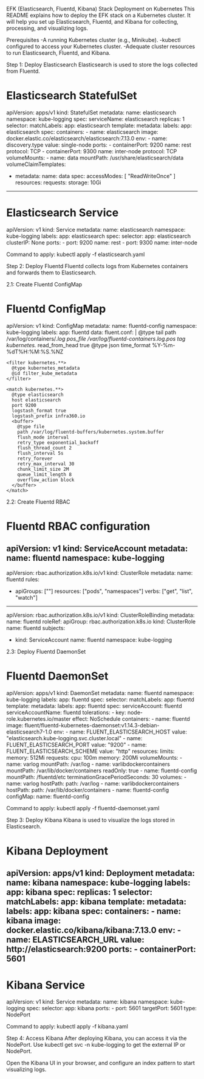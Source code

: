 EFK (Elasticsearch, Fluentd, Kibana) Stack Deployment on Kubernetes
This README explains how to deploy the EFK stack on a Kubernetes cluster. It will help you set up Elasticsearch, Fluentd, and Kibana for collecting, processing, and visualizing logs.

Prerequisites
-A running Kubernetes cluster (e.g., Minikube).
-kubectl configured to access your Kubernetes cluster.
-Adequate cluster resources to run Elasticsearch, Fluentd, and Kibana.

Step 1: Deploy Elasticsearch
Elasticsearch is used to store the logs collected from Fluentd.
# Elasticsearch StatefulSet
apiVersion: apps/v1
kind: StatefulSet
metadata:
  name: elasticsearch
  namespace: kube-logging
spec:
  serviceName: elasticsearch
  replicas: 1
  selector:
    matchLabels:
      app: elasticsearch
  template:
    metadata:
      labels:
        app: elasticsearch
    spec:
      containers:
      - name: elasticsearch
        image: docker.elastic.co/elasticsearch/elasticsearch:7.13.0
        env:
        - name: discovery.type
          value: single-node
        ports:
        - containerPort: 9200
          name: rest
          protocol: TCP
        - containerPort: 9300
          name: inter-node
          protocol: TCP
        volumeMounts:
        - name: data
          mountPath: /usr/share/elasticsearch/data
  volumeClaimTemplates:
  - metadata:
      name: data
    spec:
      accessModes: [ "ReadWriteOnce" ]
      resources:
        requests:
          storage: 10Gi
---
# Elasticsearch Service
apiVersion: v1
kind: Service
metadata:
  name: elasticsearch
  namespace: kube-logging
  labels:
    app: elasticsearch
spec:
  selector:
    app: elasticsearch
  clusterIP: None
  ports:
    - port: 9200
      name: rest
    - port: 9300
      name: inter-node

Command to apply:
kubectl apply -f elasticsearch.yaml

Step 2: Deploy Fluentd
Fluentd collects logs from Kubernetes containers and forwards them to Elasticsearch.

2.1: Create Fluentd ConfigMap
# Fluentd ConfigMap
apiVersion: v1
kind: ConfigMap
metadata:
  name: fluentd-config
  namespace: kube-logging
  labels:
    app: fluentd
data:
  fluent.conf: |
    <source>
      @type tail
      path /var/log/containers/*.log
      pos_file /var/log/fluentd-containers.log.pos
      tag kubernetes.*
      read_from_head true
      <parse>
        @type json
        time_format %Y-%m-%dT%H:%M:%S.%NZ
      </parse>
    </source>

    <filter kubernetes.**>
      @type kubernetes_metadata
      @id filter_kube_metadata
    </filter>

    <match kubernetes.**>
      @type elasticsearch
      host elasticsearch
      port 9200
      logstash_format true
      logstash_prefix infra360.io
      <buffer>
        @type file
        path /var/log/fluentd-buffers/kubernetes.system.buffer
        flush_mode interval
        retry_type exponential_backoff
        flush_thread_count 2
        flush_interval 5s
        retry_forever
        retry_max_interval 30
        chunk_limit_size 2M
        queue_limit_length 8
        overflow_action block
      </buffer>
    </match>

2.2: Create Fluentd RBAC
# Fluentd RBAC configuration
apiVersion: v1
kind: ServiceAccount
metadata:
  name: fluentd
  namespace: kube-logging
---
apiVersion: rbac.authorization.k8s.io/v1
kind: ClusterRole
metadata:
  name: fluentd
rules:
- apiGroups: [""]
  resources: ["pods", "namespaces"]
  verbs: ["get", "list", "watch"]
---
apiVersion: rbac.authorization.k8s.io/v1
kind: ClusterRoleBinding
metadata:
  name: fluentd
roleRef:
  apiGroup: rbac.authorization.k8s.io
  kind: ClusterRole
  name: fluentd
subjects:
- kind: ServiceAccount
  name: fluentd
  namespace: kube-logging

2.3: Deploy Fluentd DaemonSet
# Fluentd DaemonSet
apiVersion: apps/v1
kind: DaemonSet
metadata:
  name: fluentd
  namespace: kube-logging
  labels:
    app: fluentd
spec:
  selector:
    matchLabels:
      app: fluentd
  template:
    metadata:
      labels:
        app: fluentd
    spec:
      serviceAccount: fluentd
      serviceAccountName: fluentd
      tolerations:
      - key: node-role.kubernetes.io/master
        effect: NoSchedule
      containers:
      - name: fluentd
        image: fluent/fluentd-kubernetes-daemonset:v1.14.3-debian-elasticsearch7-1.0
        env:
          - name:  FLUENT_ELASTICSEARCH_HOST
            value: "elasticsearch.kube-logging.svc.cluster.local"
          - name:  FLUENT_ELASTICSEARCH_PORT
            value: "9200"
          - name: FLUENT_ELASTICSEARCH_SCHEME
            value: "http"
        resources:
          limits:
            memory: 512Mi
          requests:
            cpu: 100m
            memory: 200Mi
        volumeMounts:
        - name: varlog
          mountPath: /var/log
        - name: varlibdockercontainers
          mountPath: /var/lib/docker/containers
          readOnly: true
        - name: fluentd-config
          mountPath: /fluentd/etc
      terminationGracePeriodSeconds: 30
      volumes:
      - name: varlog
        hostPath:
          path: /var/log
      - name: varlibdockercontainers
        hostPath:
          path: /var/lib/docker/containers
      - name: fluentd-config
        configMap:
          name: fluentd-config

Command to apply:
kubectl apply -f fluentd-daemonset.yaml



Step 3: Deploy Kibana
Kibana is used to visualize the logs stored in Elasticsearch.

# Kibana Deployment
apiVersion: apps/v1
kind: Deployment
metadata:
  name: kibana
  namespace: kube-logging
  labels:
    app: kibana
spec:
  replicas: 1
  selector:
    matchLabels:
      app: kibana
  template:
    metadata:
      labels:
        app: kibana
    spec:
      containers:
      - name: kibana
        image: docker.elastic.co/kibana/kibana:7.13.0
        env:
        - name: ELASTICSEARCH_URL
          value: http://elasticsearch:9200
        ports:
        - containerPort: 5601
---
# Kibana Service
apiVersion: v1
kind: Service
metadata:
  name: kibana
  namespace: kube-logging
spec:
  selector:
    app: kibana
  ports:
    - port: 5601
      targetPort: 5601
  type: NodePort

Command to apply:
kubectl apply -f kibana.yaml


Step 4: Access Kibana
After deploying Kibana, you can access it via the NodePort. Use kubectl get svc -n kube-logging to get the external IP or NodePort.

Open the Kibana UI in your browser, and configure an index pattern to start visualizing logs.



